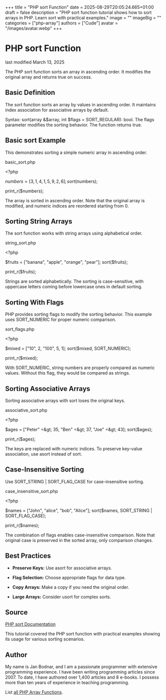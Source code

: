 +++
title = "PHP sort Function"
date = 2025-08-29T20:05:24.665+01:00
draft = false
description = "PHP sort function tutorial shows how to sort arrays in PHP. Learn sort with practical examples."
image = ""
imageBig = ""
categories = ["php-array"]
authors = ["Cude"]
avatar = "/images/avatar.webp"
+++

# PHP sort Function

last modified March 13, 2025

The PHP sort function sorts an array in ascending order. It
modifies the original array and returns true on success.

## Basic Definition

The sort function sorts an array by values in ascending order.
It maintains index association for associative arrays by default.

Syntax: sort(array &amp;$array, int $flags = SORT_REGULAR): bool. The
flags parameter modifies the sorting behavior. The function returns true.

## Basic sort Example

This demonstrates sorting a simple numeric array in ascending order.

basic_sort.php
  

&lt;?php

$numbers = [3, 1, 4, 1, 5, 9, 2, 6];
sort($numbers);

print_r($numbers);

The array is sorted in ascending order. Note that the original array is
modified, and numeric indices are reordered starting from 0.

## Sorting String Arrays

The sort function works with string arrays using alphabetical order.

string_sort.php
  

&lt;?php

$fruits = ["banana", "apple", "orange", "pear"];
sort($fruits);

print_r($fruits);

Strings are sorted alphabetically. The sorting is case-sensitive, with
uppercase letters coming before lowercase ones in default sorting.

## Sorting With Flags

PHP provides sorting flags to modify the sorting behavior. This example uses
SORT_NUMERIC for proper numeric comparison.

sort_flags.php
  

&lt;?php

$mixed = ["10", 2, "100", 5, 1];
sort($mixed, SORT_NUMERIC);

print_r($mixed);

With SORT_NUMERIC, string numbers are properly compared as
numeric values. Without this flag, they would be compared as strings.

## Sorting Associative Arrays

Sorting associative arrays with sort loses the original keys.

associative_sort.php
  

&lt;?php

$ages = ["Peter" =&gt; 35, "Ben" =&gt; 37, "Joe" =&gt; 43];
sort($ages);

print_r($ages);

The keys are replaced with numeric indices. To preserve key-value
association, use asort instead of sort.

## Case-Insensitive Sorting

Use SORT_STRING | SORT_FLAG_CASE for case-insensitive sorting.

case_insensitive_sort.php
  

&lt;?php

$names = ["John", "alice", "bob", "Alice"];
sort($names, SORT_STRING | SORT_FLAG_CASE);

print_r($names);

The combination of flags enables case-insensitive comparison. Note that
original case is preserved in the sorted array, only comparison changes.

## Best Practices

- **Preserve Keys:** Use asort for associative arrays.

- **Flag Selection:** Choose appropriate flags for data type.

- **Copy Arrays:** Make a copy if you need the original order.

- **Large Arrays:** Consider usort for complex sorts.

## Source

[PHP sort Documentation](https://www.php.net/manual/en/function.sort.php)

This tutorial covered the PHP sort function with practical
examples showing its usage for various sorting scenarios.

## Author

My name is Jan Bodnar, and I am a passionate programmer with extensive
programming experience. I have been writing programming articles since 2007.
To date, I have authored over 1,400 articles and 8 e-books. I possess more
than ten years of experience in teaching programming.

List [all PHP Array Functions](/php/#php-array).